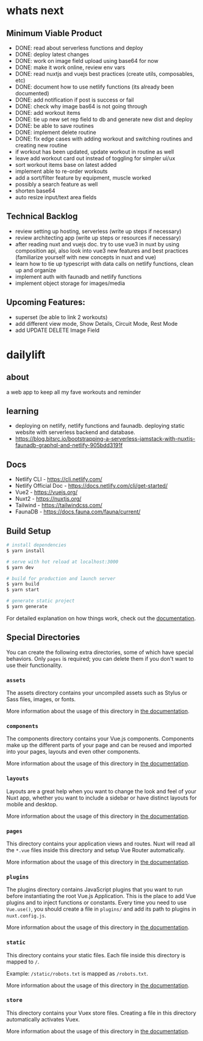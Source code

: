 # whats next
## Minimum Viable Product
- DONE: read about serverless functions and deploy
- DONE: deploy latest changes
- DONE: work on image field upload using base64 for now
- DONE: make it work online, review env vars
- DONE: read nuxtjs and vuejs best practices (create utils, composables, etc)
- DONE: document how to use netlify functions (its already been documented)
- DONE: add notification if post is success or fail
- DONE: check why image bas64 is not going through
- DONE: add workout items
- DONE: tie up new set rep field to db and generate new dist and deploy
- DONE: be able to save routines
- DONE: implement delete routine
- DONE: fix edge cases with adding workout and switching routines and creating new routine
- if workout has been updated, update workout in routine as well
- leave add workout card out instead of toggling for simpler ui/ux
- sort workout items base on latest added
- implement able to re-order workouts
- add a sort/filter feature by equipment, muscle worked
- possibly a search feature as well
- shorten base64
- auto resize input/text area fields

## Technical Backlog
- review setting up hosting, serverless (write up steps if necessary)
- review architecting app (write up steps or resources if necessary)
- after reading nuxt and vuejs doc. try to use vue3 in nuxt by using composition api, also look into vue3 new features and best practices (familiarize yourself with new concepts in nuxt and vue)
- learn how to tie up typescript with data calls on netlify functions, clean up and organize
- implement auth with faunadb and netlify functions
- implement object storage for images/media

## Upcoming Features:
- superset (be able to link 2 workouts)
- add different view mode, Show Details, Circuit Mode, Rest Mode
- add UPDATE DELETE Image Field


# dailylift
## about
a web app to keep all my fave workouts and reminder

## learning
- deploying on netlify, netlify functions and faunadb. deploying static website with serverless backend and database.
- https://blog.bitsrc.io/bootstrapping-a-serverless-jamstack-with-nuxtjs-faunadb-graphql-and-netlify-905bdd3191f

## Docs
- Netlify CLI - https://cli.netlify.com/
- Netlify Official Doc - https://docs.netlify.com/cli/get-started/
- Vue2 - https://vuejs.org/
- Nuxt2 - https://nuxtjs.org/
- Tailwind - https://tailwindcss.com/
- FaunaDB - https://docs.fauna.com/fauna/current/


## Build Setup

```bash
# install dependencies
$ yarn install

# serve with hot reload at localhost:3000
$ yarn dev

# build for production and launch server
$ yarn build
$ yarn start

# generate static project
$ yarn generate
```

For detailed explanation on how things work, check out the [documentation](https://nuxtjs.org).

## Special Directories

You can create the following extra directories, some of which have special behaviors. Only `pages` is required; you can delete them if you don't want to use their functionality.

### `assets`

The assets directory contains your uncompiled assets such as Stylus or Sass files, images, or fonts.

More information about the usage of this directory in [the documentation](https://nuxtjs.org/docs/2.x/directory-structure/assets).

### `components`

The components directory contains your Vue.js components. Components make up the different parts of your page and can be reused and imported into your pages, layouts and even other components.

More information about the usage of this directory in [the documentation](https://nuxtjs.org/docs/2.x/directory-structure/components).

### `layouts`

Layouts are a great help when you want to change the look and feel of your Nuxt app, whether you want to include a sidebar or have distinct layouts for mobile and desktop.

More information about the usage of this directory in [the documentation](https://nuxtjs.org/docs/2.x/directory-structure/layouts).


### `pages`

This directory contains your application views and routes. Nuxt will read all the `*.vue` files inside this directory and setup Vue Router automatically.

More information about the usage of this directory in [the documentation](https://nuxtjs.org/docs/2.x/get-started/routing).

### `plugins`

The plugins directory contains JavaScript plugins that you want to run before instantiating the root Vue.js Application. This is the place to add Vue plugins and to inject functions or constants. Every time you need to use `Vue.use()`, you should create a file in `plugins/` and add its path to plugins in `nuxt.config.js`.

More information about the usage of this directory in [the documentation](https://nuxtjs.org/docs/2.x/directory-structure/plugins).

### `static`

This directory contains your static files. Each file inside this directory is mapped to `/`.

Example: `/static/robots.txt` is mapped as `/robots.txt`.

More information about the usage of this directory in [the documentation](https://nuxtjs.org/docs/2.x/directory-structure/static).

### `store`

This directory contains your Vuex store files. Creating a file in this directory automatically activates Vuex.

More information about the usage of this directory in [the documentation](https://nuxtjs.org/docs/2.x/directory-structure/store).
